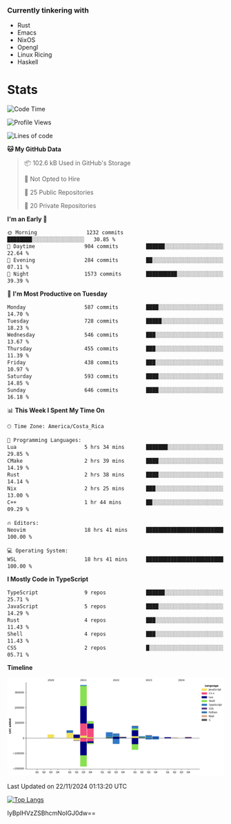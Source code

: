 ### Currently tinkering with
 - Rust
 - Emacs
 - NixOS
 - Opengl
 - Linux Ricing
 - Haskell

# Stats
<!--START_SECTION:waka-->
![Code Time](http://img.shields.io/badge/Code%20Time-962%20hrs%2037%20mins-blue)

![Profile Views](http://img.shields.io/badge/Profile%20Views-0-blue)

![Lines of code](https://img.shields.io/badge/From%20Hello%20World%20I%27ve%20Written-764.4%20thousand%20lines%20of%20code-blue)

**🐱 My GitHub Data** 

> 📦 102.6 kB Used in GitHub's Storage 
 > 
> 🚫 Not Opted to Hire
 > 
> 📜 25 Public Repositories 
 > 
> 🔑 20 Private Repositories 
 > 
**I'm an Early 🐤** 

```text
🌞 Morning                1232 commits        ████████░░░░░░░░░░░░░░░░░   30.85 % 
🌆 Daytime                904 commits         ██████░░░░░░░░░░░░░░░░░░░   22.64 % 
🌃 Evening                284 commits         ██░░░░░░░░░░░░░░░░░░░░░░░   07.11 % 
🌙 Night                  1573 commits        ██████████░░░░░░░░░░░░░░░   39.39 % 
```
📅 **I'm Most Productive on Tuesday** 

```text
Monday                   587 commits         ████░░░░░░░░░░░░░░░░░░░░░   14.70 % 
Tuesday                  728 commits         █████░░░░░░░░░░░░░░░░░░░░   18.23 % 
Wednesday                546 commits         ███░░░░░░░░░░░░░░░░░░░░░░   13.67 % 
Thursday                 455 commits         ███░░░░░░░░░░░░░░░░░░░░░░   11.39 % 
Friday                   438 commits         ███░░░░░░░░░░░░░░░░░░░░░░   10.97 % 
Saturday                 593 commits         ████░░░░░░░░░░░░░░░░░░░░░   14.85 % 
Sunday                   646 commits         ████░░░░░░░░░░░░░░░░░░░░░   16.18 % 
```


📊 **This Week I Spent My Time On** 

```text
🕑︎ Time Zone: America/Costa_Rica

💬 Programming Languages: 
Lua                      5 hrs 34 mins       ███████░░░░░░░░░░░░░░░░░░   29.85 % 
CMake                    2 hrs 39 mins       ████░░░░░░░░░░░░░░░░░░░░░   14.19 % 
Rust                     2 hrs 38 mins       ████░░░░░░░░░░░░░░░░░░░░░   14.14 % 
Nix                      2 hrs 25 mins       ███░░░░░░░░░░░░░░░░░░░░░░   13.00 % 
C++                      1 hr 44 mins        ██░░░░░░░░░░░░░░░░░░░░░░░   09.29 % 

🔥 Editors: 
Neovim                   18 hrs 41 mins      █████████████████████████   100.00 % 

💻 Operating System: 
WSL                      18 hrs 41 mins      █████████████████████████   100.00 % 
```

**I Mostly Code in TypeScript** 

```text
TypeScript               9 repos             ██████░░░░░░░░░░░░░░░░░░░   25.71 % 
JavaScript               5 repos             ████░░░░░░░░░░░░░░░░░░░░░   14.29 % 
Rust                     4 repos             ███░░░░░░░░░░░░░░░░░░░░░░   11.43 % 
Shell                    4 repos             ███░░░░░░░░░░░░░░░░░░░░░░   11.43 % 
CSS                      2 repos             █░░░░░░░░░░░░░░░░░░░░░░░░   05.71 % 
```



**Timeline**

![Lines of Code chart](https://raw.githubusercontent.com/PandeCode/PandeCode/main/assets/bar_graph.png)


 Last Updated on 22/11/2024 01:13:20 UTC
<!--END_SECTION:waka-->
<!-- 
[![PandeCode's GitHub stats](https://github-readme-stats.vercel.app/api?username=PandeCode&theme=dracula&hide_border=true&show_icons=true)](https://github.com/anuraghazra/github-readme-stats)
-->
[![Top Langs](https://github-readme-stats.vercel.app/api/top-langs/?username=PandeCode&layout=compact&theme=dracula&hide_border=true)](https://github.com/anuraghazra/github-readme-stats)

IyBpIHVzZSBhcmNoIGJ0dw==
